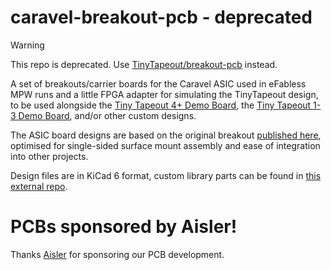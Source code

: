 # caravel-breakout-pcb - deprecated

> [!WARNING]
> This repo is deprecated. Use [TinyTapeout/breakout-pcb](https://github.com/tinytapeout/breakout-pcb) instead.

A set of breakouts/carrier boards for the Caravel ASIC used in eFabless MPW runs and a little FPGA adapter for simulating the TinyTapeout design, to be used alongside the [Tiny Tapeout 4+ Demo Board](https://github.com/TinyTapeout/tt-demo-pcb), the [Tiny Tapeout 1-3 Demo Board](https://github.com/TinyTapeout/tt123-demo-pcb), and/or other custom designs.

The ASIC board designs are based on the original breakout [published here](https://github.com/efabless/caravel_board/tree/main/hardware/breakout), optimised for single-sided surface mount assembly and ease of integration into other projects.

Design files are in KiCad 6 format, custom library parts can be found in [this external repo](https://github.com/omerk/ok-kicad-libs).

# PCBs sponsored by Aisler!

Thanks [Aisler](https://aisler.net/) for sponsoring our PCB development.
